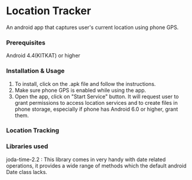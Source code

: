 # Location Tracker
An android app that captures user's current location using phone GPS.

### Prerequisites
Android 4.4(KITKAT) or higher
   
### Installation &  Usage
1. To install, click on the .apk file and follow the instructions.
2. Make sure phone GPS is enabled while using the app.
3. Open the app, click on "Start Service" button. It will request user to grant permissions to access location services and to create        files in phone storage, especially if phone has Android 6.0 or higher, grant them.

### Location Tracking



   
   
### Libraries used
joda-time-2.2 : This library comes in very handy with date related operations, it provides a wide range of methods which the default android Date class lacks.

